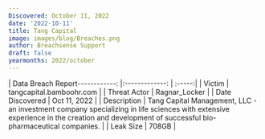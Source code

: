 ```yaml
---
Discovered: October 11, 2022
date: '2022-10-11'
title: Tang Capital
image: images/blog/Breaches.png
author: Breachsense Support
draft: false
yearmonths: 2022/october
---
```


| Data Breach Report------------:     |:-------------:    | :-----:|
| Victim      | tangcapital.bamboohr.com      | 
| Threat Actor      | Ragnar_Locker      | 
| Date Discovered      | Oct 11, 2022      | 
| Description      | Tang Capital Management, LLC - an investment company specializing in life sciences with extensive experience in the creation and development of successful bio-pharmaceutical companies.      | 
| Leak Size      | 708GB      | 

